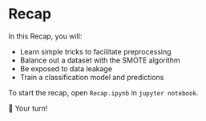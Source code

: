 # Recap

In this Recap, you will:

- Learn simple tricks to facilitate preprocessing
- Balance out a dataset with the SMOTE algorithm
- Be exposed to data leakage
- Train a classification model and predictions

To start the recap, open `Recap.ipynb` in `jupyter notebook`.

🚀 Your turn!
